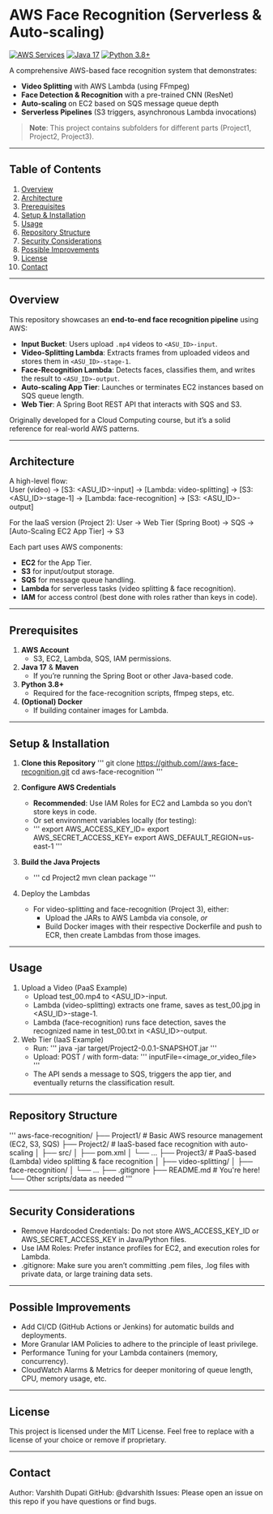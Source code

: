 # AWS Face Recognition (Serverless & Auto-scaling)

[![AWS Services](https://img.shields.io/badge/AWS-EC2%2C%20S3%2C%20Lambda%2C%20SQS-orange)](https://aws.amazon.com/)
[![Java 17](https://img.shields.io/badge/Java-17-blue.svg)](https://www.java.com/)
[![Python 3.8+](https://img.shields.io/badge/Python-3.8+-blue.svg)](https://www.python.org/)


A comprehensive AWS-based face recognition system that demonstrates:

- **Video Splitting** with AWS Lambda (using FFmpeg)
- **Face Detection & Recognition** with a pre-trained CNN (ResNet)  
- **Auto-scaling** on EC2 based on SQS message queue depth
- **Serverless Pipelines** (S3 triggers, asynchronous Lambda invocations)


> **Note**: This project contains subfolders for different parts (Project1, Project2, Project3).


---


## Table of Contents

1. [Overview](#overview)  
2. [Architecture](#architecture)  
3. [Prerequisites](#prerequisites)  
4. [Setup & Installation](#setup--installation)  
5. [Usage](#usage)  
6. [Repository Structure](#repository-structure)  
7. [Security Considerations](#security-considerations)  
8. [Possible Improvements](#possible-improvements)  
9. [License](#license)  
10. [Contact](#contact)


---


## Overview

This repository showcases an **end-to-end face recognition pipeline** using AWS:
- **Input Bucket**: Users upload `.mp4` videos to `<ASU_ID>-input`.
- **Video-Splitting Lambda**: Extracts frames from uploaded videos and stores them in `<ASU_ID>-stage-1`.
- **Face-Recognition Lambda**: Detects faces, classifies them, and writes the result to `<ASU_ID>-output`.
- **Auto-scaling App Tier**: Launches or terminates EC2 instances based on SQS queue length.
- **Web Tier**: A Spring Boot REST API that interacts with SQS and S3.

Originally developed for a Cloud Computing course, but it’s a solid reference for real-world AWS patterns.


---


## Architecture

A high-level flow: </br>
User (video) -> [S3: <ASU_ID>-input] -> [Lambda: video-splitting] -> [S3: <ASU_ID>-stage-1] -> [Lambda: face-recognition] -> [S3: <ASU_ID>-output]

For the IaaS version (Project 2):
User -> Web Tier (Spring Boot) -> SQS -> [Auto-Scaling EC2 App Tier] -> S3

Each part uses AWS components:
- **EC2** for the App Tier.
- **S3** for input/output storage.
- **SQS** for message queue handling.
- **Lambda** for serverless tasks (video splitting & face recognition).
- **IAM** for access control (best done with roles rather than keys in code).


---


## Prerequisites

1. **AWS Account**  
   - S3, EC2, Lambda, SQS, IAM permissions.
2. **Java 17** & **Maven**  
   - If you’re running the Spring Boot or other Java-based code.
3. **Python 3.8+**  
   - Required for the face-recognition scripts, ffmpeg steps, etc.
4. **(Optional) Docker**  
   - If building container images for Lambda.


---


## Setup & Installation

1. **Clone this Repository**
   '''
   git clone [https://github.com/<YourUsername>/aws-face-recognition.git](https://github.com/dvarshith/aws-face-recognition.git)
   cd aws-face-recognition
   '''

2. **Configure AWS Credentials**
   - **Recommended**: Use IAM Roles for EC2 and Lambda so you don’t store keys in code.
   - Or set environment variables locally (for testing):
   - '''
     export AWS_ACCESS_KEY_ID=<YourAccessKey>
     export AWS_SECRET_ACCESS_KEY=<YourSecretKey>
     export AWS_DEFAULT_REGION=us-east-1
     '''

3. **Build the Java Projects**
   - '''
     cd Project2
     mvn clean package
     '''

4. Deploy the Lambdas
   - For video-splitting and face-recognition (Project 3), either:
     - Upload the JARs to AWS Lambda via console, _or_
     - Build Docker images with their respective Dockerfile and push to ECR, then create Lambdas from those images.


---


## Usage
1. Upload a Video (PaaS Example)
   - Upload test_00.mp4 to <ASU_ID>-input.
   - Lambda (video-splitting) extracts one frame, saves as test_00.jpg in <ASU_ID>-stage-1.
   - Lambda (face-recognition) runs face detection, saves the recognized name in test_00.txt in <ASU_ID>-output.
2. Web Tier (IaaS Example)
   - Run:
     '''
     java -jar target/Project2-0.0.1-SNAPSHOT.jar
     '''
   - Upload: POST / with form-data:
     '''
     inputFile=<image_or_video_file>
     '''
   - The API sends a message to SQS, triggers the app tier, and eventually returns the classification result.


---


## Repository Structure
'''
aws-face-recognition/
├── Project1/            # Basic AWS resource management (EC2, S3, SQS)
├── Project2/            # IaaS-based face recognition with auto-scaling
│   ├── src/
│   ├── pom.xml
│   └── ...
├── Project3/            # PaaS-based (Lambda) video splitting & face recognition
│   ├── video-splitting/
│   ├── face-recognition/
│   └── ...
├── .gitignore
├── README.md            # You're here!
└── Other scripts/data as needed
'''


---


## Security Considerations
- Remove Hardcoded Credentials: Do not store AWS_ACCESS_KEY_ID or AWS_SECRET_ACCESS_KEY in Java/Python files.
- Use IAM Roles: Prefer instance profiles for EC2, and execution roles for Lambda.
- .gitignore: Make sure you aren’t committing .pem files, .log files with private data, or large training data sets.


---


## Possible Improvements
- Add CI/CD (GitHub Actions or Jenkins) for automatic builds and deployments.
- More Granular IAM Policies to adhere to the principle of least privilege.
- Performance Tuning for your Lambda containers (memory, concurrency).
- CloudWatch Alarms & Metrics for deeper monitoring of queue length, CPU, memory usage, etc.


---


## License
This project is licensed under the MIT License. Feel free to replace with a license of your choice or remove if proprietary.


---


## Contact
Author: Varshith Dupati
GitHub: @dvarshith
Issues: Please open an issue on this repo if you have questions or find bugs.
